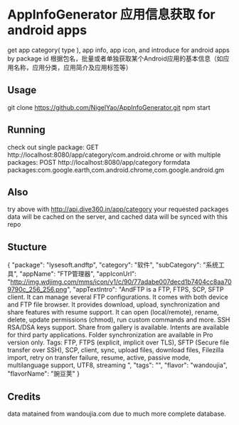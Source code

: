 # AppInfoGenerator 应用信息获取 for android apps
get app category( type ), app info, app icon, and introduce for android apps by package id
根据包名，批量或者单独获取某个Android应用的基本信息（如应用名称，应用分类，应用简介及应用标签等）

## Usage 
git clone https://github.com/NigelYao/AppInfoGenerator.git
npm start

## Running
check out single package:
GET http://localhost:8080/app/category/com.android.chrome
or with multiple packages:
POST http://localhost:8080/app/category
formdata packages:com.google.earth,com.android.chrome,com.google.android.gm

## Also
try above with http://api.dive360.in/app/category
your requested packages data will be cached on the server, and cached data will be synced with this repo

## Stucture
{
    "package": "lysesoft.andftp",
    "category": "软件",
    "subCategory": "系统工具",
    "appName": "FTP管理器",
    "appIconUrl": "http://img.wdjimg.com/mms/icon/v1/c/90/77adabe007decd1b7404cc8aa709790c_256_256.png",
    "appTextIntro": "AndFTP is a FTP, FTPS, SCP, SFTP client. It can manage several FTP configurations. It comes with both device and FTP file browser. It provides download, upload, synchronization and share features with resume support. It can open (local/remote), rename, delete, update permissions (chmod), run custom commands and more. SSH RSA/DSA keys support. Share from gallery is available. Intents are available for third party applications. Folder synchronization are available in Pro version only. Tags: FTP, FTPS (explicit, implicit over TLS), SFTP (Secure file transfer over SSH), SCP, client, sync, upload files, download files, Filezilla import, retry on transfer failure, resume, active, passive mode, multilanguage support, UTF8, streaming ",
    "tags": "",
    "flavor": "wandoujia",
    "flavorName": "豌豆荚"
}

## Credits
data matained from wandoujia.com due to much more complete database.
